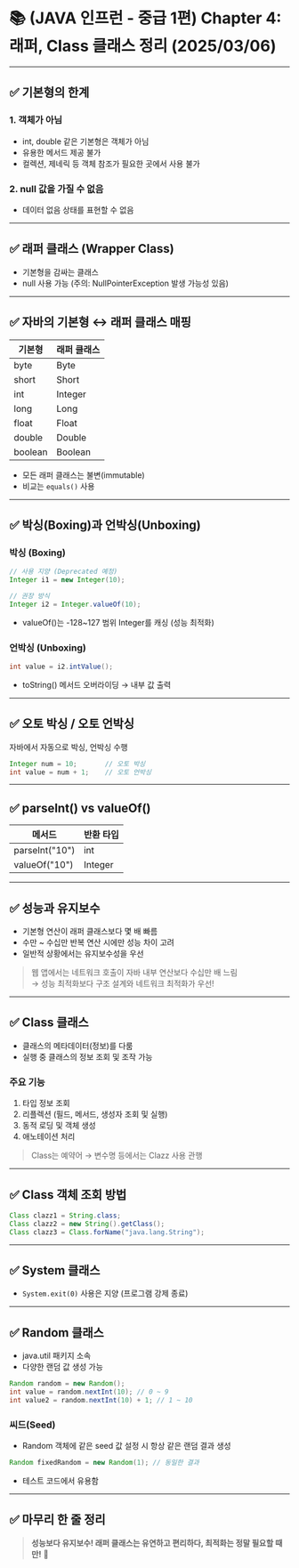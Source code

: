 # 📚 (JAVA 인프런 - 중급 1편) Chapter 4: 래퍼, Class 클래스 정리 (2025/03/06)

---

## ✅ 기본형의 한계

### 1. 객체가 아님
- int, double 같은 기본형은 객체가 아님
- 유용한 메서드 제공 불가
- 컬렉션, 제네릭 등 객체 참조가 필요한 곳에서 사용 불가

### 2. null 값을 가질 수 없음
- 데이터 없음 상태를 표현할 수 없음

---

## ✅ 래퍼 클래스 (Wrapper Class)

- 기본형을 감싸는 클래스
- null 사용 가능 (주의: NullPointerException 발생 가능성 있음)

---

## ✅ 자바의 기본형 ↔ 래퍼 클래스 매핑

| 기본형  | 래퍼 클래스 |
|--------|-------------|
| byte   | Byte        |
| short  | Short       |
| int    | Integer     |
| long   | Long        |
| float  | Float       |
| double | Double      |
| boolean| Boolean     |

- 모든 래퍼 클래스는 불변(immutable)
- 비교는 `equals()` 사용

---

## ✅ 박싱(Boxing)과 언박싱(Unboxing)

### 박싱 (Boxing)
```java
// 사용 지양 (Deprecated 예정)
Integer i1 = new Integer(10);

// 권장 방식
Integer i2 = Integer.valueOf(10);
```

- valueOf()는 -128~127 범위 Integer를 캐싱 (성능 최적화)

### 언박싱 (Unboxing)
```java
int value = i2.intValue();
```

- toString() 메서드 오버라이딩 → 내부 값 출력

---

## ✅ 오토 박싱 / 오토 언박싱

자바에서 자동으로 박싱, 언박싱 수행
```java
Integer num = 10;       // 오토 박싱
int value = num + 1;    // 오토 언박싱
```

---

## ✅ parseInt() vs valueOf()

| 메서드           | 반환 타입 |
|------------------|-----------|
| parseInt("10")   | int       |
| valueOf("10")    | Integer   |

---

## ✅ 성능과 유지보수

- 기본형 연산이 래퍼 클래스보다 몇 배 빠름
- 수만 ~ 수십만 반복 연산 시에만 성능 차이 고려
- 일반적 상황에서는 유지보수성을 우선

> 웹 앱에서는 네트워크 호출이 자바 내부 연산보다 수십만 배 느림  
> → 성능 최적화보다 구조 설계와 네트워크 최적화가 우선!

---

## ✅ Class 클래스

- 클래스의 메타데이터(정보)를 다룸
- 실행 중 클래스의 정보 조회 및 조작 가능

### 주요 기능
1. 타입 정보 조회
2. 리플렉션 (필드, 메서드, 생성자 조회 및 실행)
3. 동적 로딩 및 객체 생성
4. 애노테이션 처리

> Class는 예약어 → 변수명 등에서는 Clazz 사용 관행

---

## ✅ Class 객체 조회 방법

```java
Class clazz1 = String.class;
Class clazz2 = new String().getClass();
Class clazz3 = Class.forName("java.lang.String");
```

---

## ✅ System 클래스

- `System.exit(0)` 사용은 지양 (프로그램 강제 종료)

---

## ✅ Random 클래스

- java.util 패키지 소속
- 다양한 랜덤 값 생성 가능

```java
Random random = new Random();
int value = random.nextInt(10); // 0 ~ 9
int value2 = random.nextInt(10) + 1; // 1 ~ 10
```

### 씨드(Seed)

- Random 객체에 같은 seed 값 설정 시 항상 같은 랜덤 결과 생성
```java
Random fixedRandom = new Random(1); // 동일한 결과
```

- 테스트 코드에서 유용함

---

## ✅ 마무리 한 줄 정리

> **성능보다 유지보수! 래퍼 클래스는 유연하고 편리하다, 최적화는 정말 필요할 때만!** 🔧
